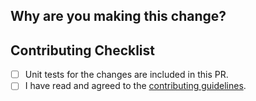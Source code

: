 ## Why are you making this change?


## Contributing Checklist
- [ ] Unit tests for the changes are included in this PR.
- [ ] I have read and agreed to the [contributing guidelines](https://github.com/jolpica/jolpica-f1/blob/main/CONTRIBUTING.md).
